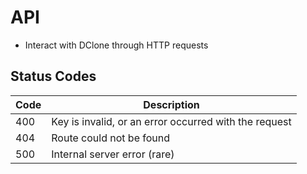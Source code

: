 # API
- Interact with DClone through HTTP requests

## Status Codes
Code | Description
-----|-------------
400  | Key is invalid, or an error occurred with the request
404  | Route could not be found
500  | Internal server error (rare)
